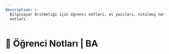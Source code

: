 ```yaml
---
description: >-
  Bilgisayar Aritmetiği için öğrenci notları, el yazıları, tutulmuş notlar
  notları
---
```


# 📕 Öğrenci Notları \| BA
